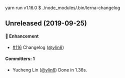 yarn run v1.16.0
$ ./node_modules/.bin/lerna-changelog

## Unreleased (2019-09-25)

#### :rocket: Enhancement
* [#116](https://github.com/VividSeats/vivid-design-patterns/pull/116) Changelog ([@ylin6](https://github.com/ylin6))

#### Committers: 1
- Yucheng Lin ([@ylin6](https://github.com/ylin6))
Done in 1.36s.
